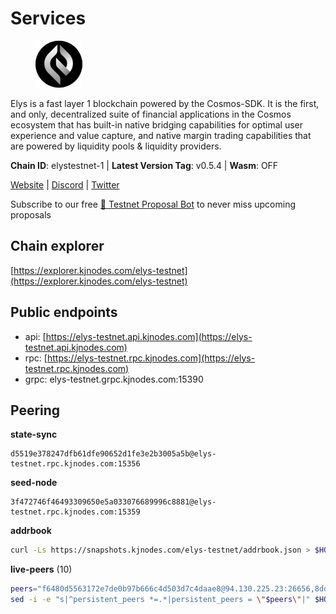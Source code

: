 # Services

<figure><img src="https://raw.githubusercontent.com/kj89/cosmos-images/main/logos/elys.png" alt=""><figcaption></figcaption></figure>

Elys is a fast layer 1 blockchain powered by the Cosmos-SDK.  It is the first, and only, decentralized suite of financial  applications in the Cosmos ecosystem that has built-in native  bridging capabilities for optimal user experience and value  capture, and native margin trading capabilities that are  powered by liquidity pools & liquidity providers.

**Chain ID**: elystestnet-1 | **Latest Version Tag**: v0.5.4 | **Wasm**: OFF

[Website](https://elys.network) | [Discord](https://discord.gg/R9Gr6Vh7vC) | [Twitter](https://twitter.com/elys_network)



Subscribe to our free [🤖 Testnet Proposal Bot](https://t.me/kjnodes_testnet_proposal_bot) to never miss upcoming proposals


## Chain explorer
[https://explorer.kjnodes.com/elys-testnet](https://explorer.kjnodes.com/elys-testnet)

## Public endpoints

* api: [https://elys-testnet.api.kjnodes.com](https://elys-testnet.api.kjnodes.com)
* rpc: [https://elys-testnet.rpc.kjnodes.com](https://elys-testnet.rpc.kjnodes.com)
* grpc: elys-testnet.grpc.kjnodes.com:15390

## Peering

**state-sync**

```text
d5519e378247dfb61dfe90652d1fe3e2b3005a5b@elys-testnet.rpc.kjnodes.com:15356
```

**seed-node**

```text
3f472746f46493309650e5a033076689996c8881@elys-testnet.rpc.kjnodes.com:15359
```

**addrbook**
```bash
curl -Ls https://snapshots.kjnodes.com/elys-testnet/addrbook.json > $HOME/.elys/config/addrbook.json
```

**live-peers** (10)
```bash
peers="f6480d5563172e7de0b97b666c4d503d7c4daae8@94.130.225.23:26656,8dd419e6ed9117dbc793a1a59f7eca3d2c615fb3@65.109.157.236:60556,42d3a20613e443087ae5aec1f1e56c0a12cf8455@135.181.60.184:46656,d5519e378247dfb61dfe90652d1fe3e2b3005a5b@65.109.68.190:15356,136f2c639937adc6a06fe9b004da19087ddba466@88.198.242.163:26656,fec2dfd0a7e0e174e90755eb60c750f5ccc43b40@199.175.98.115:53656,b311e76cf8f66f52d144e1640471d49845c71ff9@108.175.1.36:21956,89c4d6fa66c4e4517742e564cd6ba1532496fd43@65.108.108.52:32656,d986a31287d999efa5f7962d363cec25de6c45e0@65.21.134.243:26675,3a69f577b14bb5e3829489881cc80841b785e092@116.203.129.0:26656"
sed -i -e "s|^persistent_peers *=.*|persistent_peers = \"$peers\"|" $HOME/.elys/config/config.toml
```
